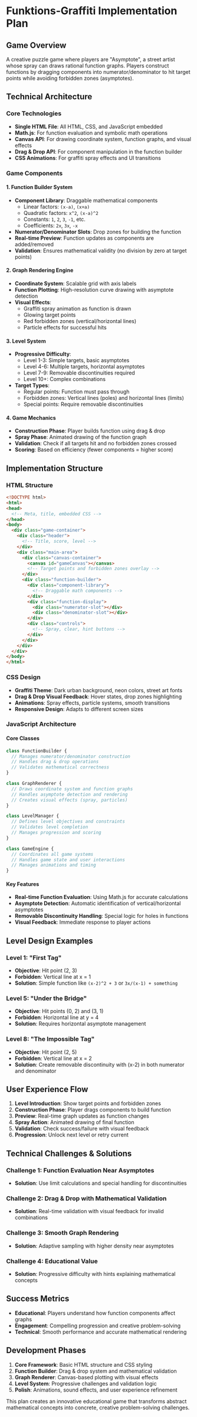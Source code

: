 # Funktions-Graffiti Implementation Plan

## Game Overview
A creative puzzle game where players are "Asymptote", a street artist whose spray can draws rational function graphs. Players construct functions by dragging components into numerator/denominator to hit target points while avoiding forbidden zones (asymptotes).

## Technical Architecture

### Core Technologies
- **Single HTML File**: All HTML, CSS, and JavaScript embedded
- **Math.js**: For function evaluation and symbolic math operations
- **Canvas API**: For drawing coordinate system, function graphs, and visual effects
- **Drag & Drop API**: For component manipulation in the function builder
- **CSS Animations**: For graffiti spray effects and UI transitions

### Game Components

#### 1. Function Builder System
- **Component Library**: Draggable mathematical components
  - Linear factors: `(x-a)`, `(x+a)` 
  - Quadratic factors: `x^2`, `(x-a)^2`
  - Constants: `1`, `2`, `3`, `-1`, etc.
  - Coefficients: `2x`, `3x`, `-x`
- **Numerator/Denominator Slots**: Drop zones for building the function
- **Real-time Preview**: Function updates as components are added/removed
- **Validation**: Ensures mathematical validity (no division by zero at target points)

#### 2. Graph Rendering Engine
- **Coordinate System**: Scalable grid with axis labels
- **Function Plotting**: High-resolution curve drawing with asymptote detection
- **Visual Effects**: 
  - Graffiti spray animation as function is drawn
  - Glowing target points
  - Red forbidden zones (vertical/horizontal lines)
  - Particle effects for successful hits

#### 3. Level System
- **Progressive Difficulty**: 
  - Level 1-3: Simple targets, basic asymptotes
  - Level 4-6: Multiple targets, horizontal asymptotes
  - Level 7-9: Removable discontinuities required
  - Level 10+: Complex combinations
- **Target Types**:
  - Regular points: Function must pass through
  - Forbidden zones: Vertical lines (poles) and horizontal lines (limits)
  - Special points: Require removable discontinuities

#### 4. Game Mechanics
- **Construction Phase**: Player builds function using drag & drop
- **Spray Phase**: Animated drawing of the function graph
- **Validation**: Check if all targets hit and no forbidden zones crossed
- **Scoring**: Based on efficiency (fewer components = higher score)

## Implementation Structure

### HTML Structure
```html
<!DOCTYPE html>
<html>
<head>
  <!-- Meta, title, embedded CSS -->
</head>
<body>
  <div class="game-container">
    <div class="header">
      <!-- Title, score, level -->
    </div>
    <div class="main-area">
      <div class="canvas-container">
        <canvas id="gameCanvas"></canvas>
        <!-- Target points and forbidden zones overlay -->
      </div>
      <div class="function-builder">
        <div class="component-library">
          <!-- Draggable math components -->
        </div>
        <div class="function-display">
          <div class="numerator-slot"></div>
          <div class="denominator-slot"></div>
        </div>
        <div class="controls">
          <!-- Spray, clear, hint buttons -->
        </div>
      </div>
    </div>
  </div>
</body>
</html>
```

### CSS Design
- **Graffiti Theme**: Dark urban background, neon colors, street art fonts
- **Drag & Drop Visual Feedback**: Hover states, drop zones highlighting
- **Animations**: Spray effects, particle systems, smooth transitions
- **Responsive Design**: Adapts to different screen sizes

### JavaScript Architecture

#### Core Classes
```javascript
class FunctionBuilder {
  // Manages numerator/denominator construction
  // Handles drag & drop operations
  // Validates mathematical correctness
}

class GraphRenderer {
  // Draws coordinate system and function graphs
  // Handles asymptote detection and rendering
  // Creates visual effects (spray, particles)
}

class LevelManager {
  // Defines level objectives and constraints
  // Validates level completion
  // Manages progression and scoring
}

class GameEngine {
  // Coordinates all game systems
  // Handles game state and user interactions
  // Manages animations and timing
}
```

#### Key Features
- **Real-time Function Evaluation**: Using Math.js for accurate calculations
- **Asymptote Detection**: Automatic identification of vertical/horizontal asymptotes
- **Removable Discontinuity Handling**: Special logic for holes in functions
- **Visual Feedback**: Immediate response to player actions

## Level Design Examples

### Level 1: "First Tag"
- **Objective**: Hit point (2, 3)
- **Forbidden**: Vertical line at x = 1
- **Solution**: Simple function like `(x-2)^2 + 3` or `3x/(x-1) + something`

### Level 5: "Under the Bridge"
- **Objective**: Hit points (0, 2) and (3, 1)
- **Forbidden**: Horizontal line at y = 4
- **Solution**: Requires horizontal asymptote management

### Level 8: "The Impossible Tag"
- **Objective**: Hit point (2, 5)
- **Forbidden**: Vertical line at x = 2
- **Solution**: Create removable discontinuity with (x-2) in both numerator and denominator

## User Experience Flow

1. **Level Introduction**: Show target points and forbidden zones
2. **Construction Phase**: Player drags components to build function
3. **Preview**: Real-time graph updates as function changes
4. **Spray Action**: Animated drawing of final function
5. **Validation**: Check success/failure with visual feedback
6. **Progression**: Unlock next level or retry current

## Technical Challenges & Solutions

### Challenge 1: Function Evaluation Near Asymptotes
- **Solution**: Use limit calculations and special handling for discontinuities

### Challenge 2: Drag & Drop with Mathematical Validation
- **Solution**: Real-time validation with visual feedback for invalid combinations

### Challenge 3: Smooth Graph Rendering
- **Solution**: Adaptive sampling with higher density near asymptotes

### Challenge 4: Educational Value
- **Solution**: Progressive difficulty with hints explaining mathematical concepts

## Success Metrics
- **Educational**: Players understand how function components affect graphs
- **Engagement**: Compelling progression and creative problem-solving
- **Technical**: Smooth performance and accurate mathematical rendering

## Development Phases
1. **Core Framework**: Basic HTML structure and CSS styling
2. **Function Builder**: Drag & drop system and mathematical validation
3. **Graph Renderer**: Canvas-based plotting with visual effects
4. **Level System**: Progressive challenges and validation logic
5. **Polish**: Animations, sound effects, and user experience refinement

This plan creates an innovative educational game that transforms abstract mathematical concepts into concrete, creative problem-solving challenges.
